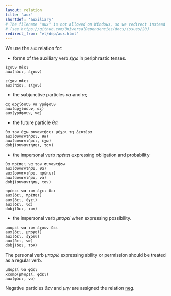 ```yaml
---
layout: relation
title: 'aux'
shortdef: 'auxiliary'
# The filename "aux" is not allowed on Windows, so we redirect instead
# (see https://github.com/UniversalDependencies/docs/issues/20)
redirect_from: "el/dep/aux.html"
---
```


We use the `aux` relation for:

- forms of the auxiliary verb _έχω_ in periphrastic tenses. 

~~~ sdparse
έχουν πάει
aux(πάει, έχουν)
~~~

~~~ sdparse
είχαν πάει
aux(πάει, είχαν)
~~~

- the subjunctive particles  *να* and *ας*

~~~ sdparse
ας αρχίσουν να γράφουν
aux(αρχίσουν, ας)
aux(γράφουν, να)
~~~

- the future particle *θα*

~~~ sdparse
θα τον έχω συναντήσει μέχρι τη Δευτέρα
aux(συναντήσει, θα)
aux(συναντήσει, έχω)
dobj(συναντήσει, τον)
~~~

- the impersonal verb *πρέπει* expressing obligation and probability

~~~ sdparse
θα πρέπει να τον συναντήσω 
aux(συναντήσω, θα)
aux(συναντήσω, πρέπει)
aux(συναντήσω, να)
dobj(συναντήσω, τον)
~~~

~~~ sdparse
πρέπει να τον έχει δει
aux(δει, πρέπει)
aux(δει, έχει)
aux(δει, να)
dobj(δει, τον)
~~~

- the impersonal verb *μπορεί* when expressing possibility. 

~~~ sdparse
μπορεί να τον έχουν δει 
aux(δει, μπορεί)
aux(δει, έχουν)
aux(δει, να)
dobj(δει, τον)
~~~

The personal verb *μπορώ* expressing ability or permission should be treated as a regular verb.

~~~ sdparse
μπορεί να φάει
xcomp(μπορεί, φάει)
aux(φάει, να)
~~~

Negative particles  *δεν* and *μην* are assigned the relation [neg](neg).

<!--
TODO 
Include φαίνεται πρόκειται?
-->

